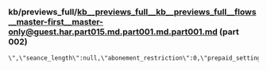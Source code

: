 ### kb/previews_full/kb__previews_full__kb__previews_full__flows__master-first__master-only@guest.har.part015.md.part001.md.part001.md (part 002)

```md
\",\"seance_length\":null,\"abonement_restriction\":0,\"prepaid_settings\":{\"status\":\"forbidden\",\"prepaid_full\":{\"am
```

```
